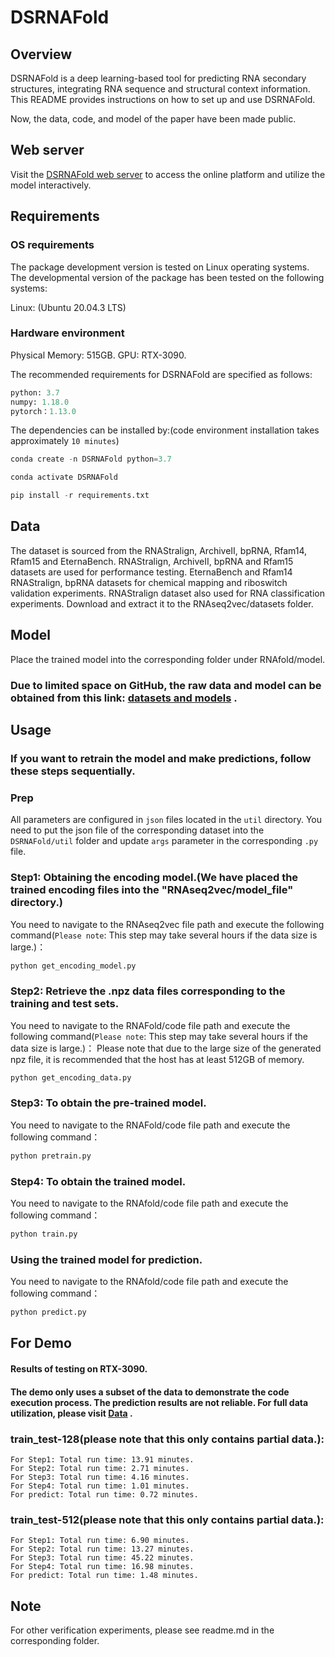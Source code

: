 # DSRNAFold

## Overview
DSRNAFold is a deep learning-based tool for predicting RNA secondary structures, integrating RNA sequence and structural context information. This README provides instructions on how to set up and use DSRNAFold.

Now, the data, code, and model of the paper have been made public.

## Web server

Visit the [DSRNAFold web server](http://123.60.79.219:5000) to access the online platform and utilize the model interactively.

## Requirements

### OS requirements
  The package development version is tested on Linux operating systems. The developmental version of the package has been tested on the following systems:
  
Linux: (Ubuntu 20.04.3 LTS)

### Hardware environment
Physical Memory: 515GB.
GPU: RTX-3090.

The recommended requirements for DSRNAFold are specified as follows:

```python
python: 3.7
numpy: 1.18.0
pytorch：1.13.0
```

The dependencies can be installed by:(code environment installation takes approximately `10 minutes`)
```python
conda create -n DSRNAFold python=3.7
```
```python
conda activate DSRNAFold
```
```python
pip install -r requirements.txt
```

## Data

The dataset is sourced from the RNAStralign, ArchiveII, bpRNA, Rfam14, Rfam15 and EternaBench. RNAStralign, ArchiveII, bpRNA and Rfam15 datasets are used for performance testing. EternaBench and Rfam14 RNAStralign, bpRNA datasets for chemical mapping and riboswitch validation experiments. RNAStralign dataset also used for RNA classification experiments. Download and extract it to the RNAseq2vec/datasets folder.


## Model
Place the trained model into the corresponding folder under RNAfold/model.

### Due to limited space on GitHub, the raw data and model can be obtained from this link: [datasets and models](https://drive.google.com/drive/folders/1Jk9e-gTk1xlpYomsDCJ9OyCJD0aFXJQF?usp=sharing) .

## Usage

### If you want to retrain the model and make predictions, follow these steps sequentially.

### Prep
  All parameters are configured in `json` files located in the `util` directory. 
  You need to put the json file of the corresponding dataset into the `DSRNAFold/util` folder and update `args` parameter in the corresponding `.py` file.

### Step1: Obtaining the encoding model.(We have placed the trained encoding files into the "RNAseq2vec/model_file" directory.)

You need to navigate to the RNAseq2vec file path and execute the following command(`Please note`: This step may take several hours if the data size is large.)：
```python
python get_encoding_model.py
```

###  Step2: Retrieve the .npz data files corresponding to the training and test sets.

You need to navigate to the RNAFold/code file path and execute the following command(`Please note`: This step may take several hours if the data size is large.)：
Please note that due to the large size of the generated npz file, it is recommended that the host has at least 512GB of memory.

```python
python get_encoding_data.py
```

### Step3: To obtain the pre-trained model.

You need to navigate to the RNAFold/code file path and execute the following command：

```python
python pretrain.py

```

### Step4: To obtain the trained model.
You need to navigate to the RNAfold/code file path and execute the following command：
```python
python train.py
```

### Using the trained model for prediction.
You need to navigate to the RNAfold/code file path and execute the following command：
```python
python predict.py
```

## For Demo
  #### Results of testing on RTX-3090.
  #### The demo only uses a subset of the data to demonstrate the code execution process. The prediction results are not reliable. For full data utilization, please visit [Data](https://drive.google.com/drive/folders/1Jk9e-gTk1xlpYomsDCJ9OyCJD0aFXJQF?usp=sharing) .
  ### train_test-128(please note that this only contains partial data.):
    For Step1: Total run time: 13.91 minutes.
    For Step2: Total run time: 2.71 minutes.
    For Step3: Total run time: 4.16 minutes.
    For Step4: Total run time: 1.01 minutes.
    For predict: Total run time: 0.72 minutes.
  ### train_test-512(please note that this only contains partial data.):
    For Step1: Total run time: 6.90 minutes.
    For Step2: Total run time: 13.27 minutes.
    For Step3: Total run time: 45.22 minutes.
    For Step4: Total run time: 16.98 minutes.
    For predict: Total run time: 1.48 minutes.
## Note
  For other verification experiments, please see readme.md in the corresponding folder.
